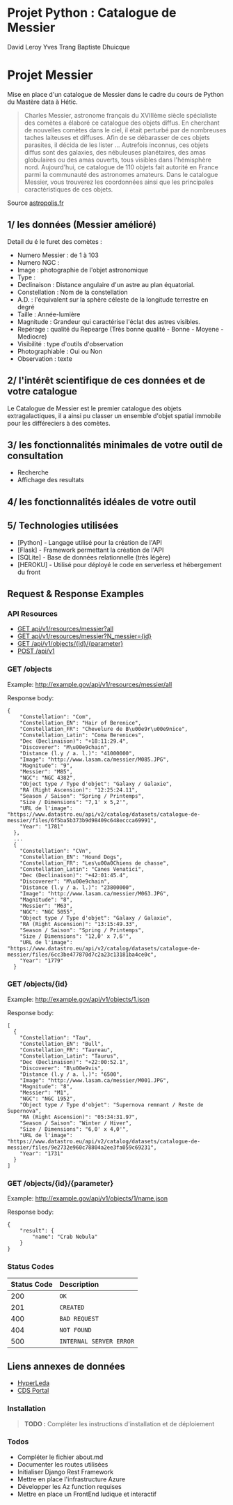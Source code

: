 # Projet Python : Catalogue de Messier

David Leroy
Yves Trang
Baptiste Dhuicque

# Projet Messier

Mise en place d'un catalogue de Messier dans le cadre du cours de Python du Mastère data à Hétic.

> Charles Messier, astronome français du XVIIIème siècle spécialiste des comètes a élaboré ce catalogue des objets diffus. En cherchant de nouvelles comètes dans le ciel, il était perturbé par de nombreuses taches laiteuses et diffuses. Afin de se débarasser de ces objets parasites, il décida de les lister ... Autrefois inconnus, ces objets diffus sont des galaxies, des nébuleuses planétaires, des amas globulaires ou des amas ouverts, tous visibles dans l'hémisphère nord. Aujourd'hui, ce catalogue de 110 objets fait autorité en France parmi la communauté des astronomes amateurs. Dans le catalogue Messier, vous trouverez les coordonnées ainsi que les principales caractéristiques de ces objets.

Source [astropolis.fr](https://www.astropolis.fr/catalogue-Messier/page-de-garde/astronomie-accueil-catalogue-Messier.html)



## 1/ les données (Messier amélioré)

Detail du é le furet des comètes :
* Numero Messier : de 1 à 103
* Numero NGC : 
* Image : photographie de l'objet astronomique
* Type :
* Declinaison : Distance angulaire d'un astre au plan équatorial.
* Constellation : Nom de la constellation
* A.D. : l'équivalent sur la sphère céleste de la longitude terrestre en degré
* Taille : Année-lumière
* Magnitude : Grandeur qui caractérise l'éclat des astres visibles.
* Repérage : qualité du Repearge (Très bonne qualité - Bonne - Moyene - Mediocre)
* Visibilité : type d'outils d'observation
* Photographiable : Oui ou Non
* Observation : texte 

## 2/ l'intérêt scientifique de ces données et de votre catalogue

Le Catalogue de Messier est le premier catalogue des objets extragalactiques, il a ainsi pu classer un ensemble d'objet spatial immobile pour les différeciers à des comètes.

## 3/ les fonctionnalités minimales de votre outil de consultation
* Recherche
* Affichage des resultats
## 4/ les fonctionnalités idéales de votre outil

## 5/ Technologies utilisées
* [Python] - Langage utilisé pour la création de l'API
* [Flask] - Framework permettant la création de l'API
* [SQLite] - Base de données relationnelle (très légère)
* [HEROKU] - Utilisé pour déployé le code en serverless et hébergement du front

## Request & Response Examples

### API Resources

  - [GET api/v1/resources/messier?all](#get-objects)
  - [GET api/v1/resources/messier?N_messier={id}](#get-objectsid)
  - [GET /api/v1/objects/{id}/{parameter}](#get-objectsidparameter)
  - [POST /api/v1](#post-objects)
  
 ### GET /objects

Example: http://example.gov/api/v1/resources/messier/all

Response body:
```
{
    "Constellation": "Com", 
    "Constellation_EN": "Hair of Berenice", 
    "Constellation_FR": "Chevelure de B\u00e9r\u00e9nice", 
    "Constellation_Latin": "Coma Berenices", 
    "Dec (Declinaison)": "+18:11:29.4", 
    "Discoverer": "M\u00e9chain", 
    "Distance (l.y / a. l.)": "41000000", 
    "Image": "http://www.lasam.ca/messier/M085.JPG", 
    "Magnitude": "9", 
    "Messier": "M85", 
    "NGC": "NGC 4382", 
    "Object type / Type d'objet": "Galaxy / Galaxie", 
    "RA (Right Ascension)": "12:25:24.11", 
    "Season / Saison": "Spring / Printemps", 
    "Size / Dimensions": "7,1' x 5,2'", 
    "URL de l'image": "https://www.datastro.eu/api/v2/catalog/datasets/catalogue-de-messier/files/6f5ba5b373b9d98409c648eccca69991", 
    "Year": "1781"
  }, 
  ...
  {
    "Constellation": "CVn", 
    "Constellation_EN": "Hound Dogs", 
    "Constellation_FR": "Les\u00a0Chiens de chasse", 
    "Constellation_Latin": "Canes Venatici", 
    "Dec (Declinaison)": "+42:01:45.4", 
    "Discoverer": "M\u00e9chain", 
    "Distance (l.y / a. l.)": "23800000", 
    "Image": "http://www.lasam.ca/messier/M063.JPG", 
    "Magnitude": "8", 
    "Messier": "M63", 
    "NGC": "NGC 5055", 
    "Object type / Type d'objet": "Galaxy / Galaxie", 
    "RA (Right Ascension)": "13:15:49.33", 
    "Season / Saison": "Spring / Printemps", 
    "Size / Dimensions": "12,0' x 7,6'", 
    "URL de l'image": "https://www.datastro.eu/api/v2/catalog/datasets/catalogue-de-messier/files/6cc3be477870d7c2a23c13181ba4ce0c", 
    "Year": "1779"
  }
```

### GET /objects/{id}

Example: http://example.gov/api/v1/objects/1.json

Response body:
```
[
  {
    "Constellation": "Tau", 
    "Constellation_EN": "Bull", 
    "Constellation_FR": "Taureau", 
    "Constellation_Latin": "Taurus", 
    "Dec (Declinaison)": "+22:00:52.1", 
    "Discoverer": "B\u00e9vis", 
    "Distance (l.y / a. l.)": "6500", 
    "Image": "http://www.lasam.ca/messier/M001.JPG", 
    "Magnitude": "8", 
    "Messier": "M1", 
    "NGC": "NGC 1952", 
    "Object type / Type d'objet": "Supernova remnant / Reste de Supernova", 
    "RA (Right Ascension)": "05:34:31.97", 
    "Season / Saison": "Winter / Hiver", 
    "Size / Dimensions": "6,0' x 4,0'", 
    "URL de l'image": "https://www.datastro.eu/api/v2/catalog/datasets/catalogue-de-messier/files/9e2732e960c78804a2ee3fa059c69231", 
    "Year": "1731"
  }
]
```

### GET /objects/{id}/{parameter}

Example: http://example.gov/api/v1/objects/1/name.json

Response body:
```
{
    "result": {
        "name": "Crab Nebula"
    }
}
```


### Status Codes

| Status Code | Description |
| :--- | :--- |
| 200 | `OK` |
| 201 | `CREATED` |
| 400 | `BAD REQUEST` |
| 404 | `NOT FOUND` |
| 500 | `INTERNAL SERVER ERROR` |

## Liens annexes de données
* [HyperLeda](http://leda.univ-lyon1.fr/)
* [CDS Portal](http://cdsportal.u-strasbg.fr/)

### Installation

> __TODO :__ Compléter les instructions d'installation et de déploiement

### Todos

 - Compléter le fichier about.md
 - Documenter les routes utilisées
 - Initialiser Django Rest Framework
 - Mettre en place l'infrastructure Azure
 - Développer les Az function requises
 - Mettre en place un FrontEnd ludique et interactif


